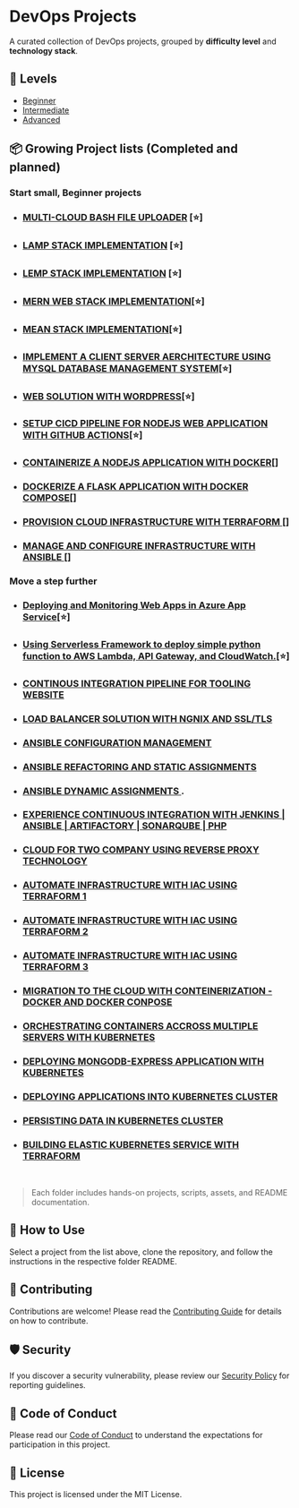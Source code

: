 # DevOps Projects

A curated collection of DevOps projects, grouped by **difficulty level** and **technology stack**.

## 🧩 Levels

- [Beginner](./beginner)
- [Intermediate](./intermediate)
- [Advanced](./advanced)

## 📦 Growing Project lists (Completed and planned)

### Start small, Beginner projects

- ### [MULTI-CLOUD BASH FILE UPLOADER](./beginner/bash/project-multi-cloud-uploader/README.md) [⭐]
- ### [LAMP STACK IMPLEMENTATION](./beginner/linux/lamp-stack/README.md) [⭐]
- ### [LEMP STACK IMPLEMENTATION](./beginner/linux/lemp-stack/README.md) [⭐]
- ### [MERN WEB STACK IMPLEMENTATION](./beginner/linux/mern-stack/README.md)[⭐]
- ### [MEAN STACK IMPLEMENTATION](./beginner/linux/mean-stack/README.md)[⭐]
- ### [IMPLEMENT A CLIENT SERVER AERCHITECTURE USING MYSQL DATABASE MANAGEMENT SYSTEM](./beginner/linux/project-05-wordpress-client-server-DBMS/README.md)[⭐]
- ### [ WEB SOLUTION WITH WORDPRESS](./beginner/linux/wordpress/)[⭐]
- ### [ SETUP CICD PIPELINE FOR NODEJS WEB APPLICATION WITH GITHUB ACTIONS](./beginner/linux/project-08-cicd-pipeline/README.md)[⭐]
- ### [ CONTAINERIZE A NODEJS APPLICATION WITH DOCKER](./beginner/docker/project-09-nodejs-docker/README.md)[]
- ### [ DOCKERIZE A FLASK APPLICATION WITH DOCKER COMPOSE](./beginner/docker/project-09-nodejs-docker-compose/README.md)[]
- ### [ PROVISION CLOUD INFRASTRUCTURE WITH TERRAFORM ](./beginner/terraform/project-10-terraform/README.md)[]
- ### [ MANAGE AND CONFIGURE INFRASTRUCTURE WITH ANSIBLE ](./beginner/ansible/project-11-ansible/README.md)[]


### Move a step further

- ### [ Deploying and Monitoring Web Apps in Azure App Service](./intermediate/azure/azure-app-service-monitoring/README.md)[⭐]
- ### [ Using Serverless Framework to deploy simple python function to AWS Lambda, API Gateway, and CloudWatch.](./intermediate/aws/serverless-python/Readme.md)[⭐]

<!-- - ### Project 8: [ LOAD BALANCER SOLUTION WITH APACHE](./project-08) -->
- ### [CONTINOUS INTEGRATION PIPELINE FOR TOOLING WEBSITE](./intermediate/security/ci-tooling/README.md)
- ### [ LOAD BALANCER SOLUTION WITH NGNIX AND SSL/TLS](./intermediate/ngnix/loadbalancer-ngnix-ssl/)
- ### [ ANSIBLE CONFIGURATION MANAGEMENT ](./intermediate/ansible/nsible-automation/README.md)
- ### [ ANSIBLE REFACTORING AND STATIC ASSIGNMENTS ](./intermediate/ansible/ansible-refactor/README.md)
- ### [ ANSIBLE DYNAMIC ASSIGNMENTS ](./intermediate/ansible/ansible-dynamic/README.md).
- ### [ EXPERIENCE CONTINUOUS INTEGRATION WITH JENKINS | ANSIBLE | ARTIFACTORY | SONARQUBE | PHP](./intermediate/security/ci-security-pipeline/README.md)
- ### [ CLOUD FOR TWO COMPANY USING REVERSE PROXY TECHNOLOGY ](./advanced/networking/reverse-proxy/README.md)
- ### [ AUTOMATE INFRASTRUCTURE WITH IAC USING TERRAFORM 1](./advanced/terraform/terraform-1/README.md)
- ### [ AUTOMATE INFRASTRUCTURE WITH IAC USING TERRAFORM 2](./advanced/terraform/terraform-2/README.md)
- ### [ AUTOMATE INFRASTRUCTURE WITH IAC USING TERRAFORM 3](./advanced/terraform/terraform-3/README.md)
- ### [ MIGRATION TO THE CLOUD WITH CONTEINERIZATION  - DOCKER AND DOCKER CONPOSE](./advanced/docker/docker-compose/README.md)
- ### [ ORCHESTRATING CONTAINERS ACCROSS MULTIPLE SERVERS WITH KUBERNETES](./advanced/kubernetes/container-multiple-servers-k8s/README.md)
- ### [ DEPLOYING MONGODB-EXPRESS APPLICATION WITH KUBERNETES](./advanced/kubernetes/mongo-k8s/README.md)
- ### [ DEPLOYING APPLICATIONS INTO KUBERNETES CLUSTER](./advanced/kubernetes/apps-k8s/README.md)
- ### [PERSISTING DATA IN KUBERNETES CLUSTER](./advanced/kubernetes/data-k8s/README.md)
- ### [ BUILDING ELASTIC KUBERNETES SERVICE WITH TERRAFORM](./advanced/aws/eks-terraform/README.md)

<br />

> Each folder includes hands-on projects, scripts, assets, and README documentation.

## 🚀 How to Use

Select a project from the list above, clone the repository, and follow the instructions in the respective folder README.

## 🤝 Contributing

Contributions are welcome! Please read the [Contributing Guide](./CONTRIBUTING.md) for details on how to contribute.

## 🛡️ Security

If you discover a security vulnerability, please review our [Security Policy](./SECURITY.md) for reporting guidelines.

## 📜 Code of Conduct
Please read our [Code of Conduct](./CODE_OF_CONDUCT.md) to understand the expectations for participation in this project.

## 📜 License

This project is licensed under the MIT License.
